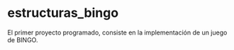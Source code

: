 # estructuras_bingo
El primer proyecto programado, consiste en la implementación de un juego de BINGO. 
